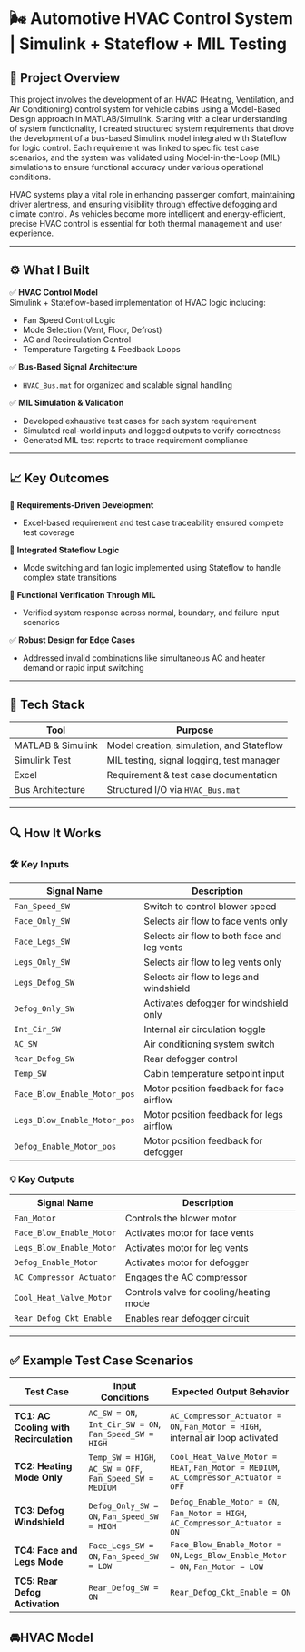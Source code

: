  # 🌬️ Automotive HVAC Control System | Simulink + Stateflow + MIL Testing

## 📌 Project Overview  
This project involves the development of an HVAC (Heating, Ventilation, and Air Conditioning) control system for vehicle cabins using a Model-Based Design approach in MATLAB/Simulink. Starting with a clear understanding of system functionality, I created structured system requirements that drove the development of a bus-based Simulink model integrated with Stateflow for logic control. Each requirement was linked to specific test case scenarios, and the system was validated using Model-in-the-Loop (MIL) simulations to ensure functional accuracy under various operational conditions.

HVAC systems play a vital role in enhancing passenger comfort, maintaining driver alertness, and ensuring visibility through effective defogging and climate control. As vehicles become more intelligent and energy-efficient, precise HVAC control is essential for both thermal management and user experience.

---

## ⚙️ What I Built  

✅ **HVAC Control Model**  
Simulink + Stateflow-based implementation of HVAC logic including:
- Fan Speed Control Logic  
- Mode Selection (Vent, Floor, Defrost)  
- AC and Recirculation Control  
- Temperature Targeting & Feedback Loops  

✅ **Bus-Based Signal Architecture**  
- `HVAC_Bus.mat` for organized and scalable signal handling  

✅ **MIL Simulation & Validation**  
- Developed exhaustive test cases for each system requirement  
- Simulated real-world inputs and logged outputs to verify correctness  
- Generated MIL test reports to trace requirement compliance  

---

## 📈 Key Outcomes  

🧪 **Requirements-Driven Development**  
- Excel-based requirement and test case traceability ensured complete test coverage  

🧠 **Integrated Stateflow Logic**  
- Mode switching and fan logic implemented using Stateflow to handle complex state transitions  

🚗 **Functional Verification Through MIL**  
- Verified system response across normal, boundary, and failure input scenarios  

✅ **Robust Design for Edge Cases**  
- Addressed invalid combinations like simultaneous AC and heater demand or rapid input switching  

---

## 🧠 Tech Stack  
| Tool              | Purpose                                      |
|-------------------|-----------------------------------------------|
| MATLAB & Simulink | Model creation, simulation, and Stateflow     |
| Simulink Test     | MIL testing, signal logging, test manager     |
| Excel             | Requirement & test case documentation         |
| Bus Architecture  | Structured I/O via `HVAC_Bus.mat`             |

---

## 🔍 How It Works  

### 🛠️ Key Inputs  
| Signal Name                       | Description                                  |
|----------------------------------|----------------------------------------------|
| `Fan_Speed_SW`                   | Switch to control blower speed               |
| `Face_Only_SW`                   | Selects air flow to face vents only          |
| `Face_Legs_SW`                   | Selects air flow to both face and leg vents  |
| `Legs_Only_SW`                   | Selects air flow to leg vents only           |
| `Legs_Defog_SW`                  | Selects air flow to legs and windshield      |
| `Defog_Only_SW`                  | Activates defogger for windshield only       |
| `Int_Cir_SW`                     | Internal air circulation toggle              |
| `AC_SW`                          | Air conditioning system switch               |
| `Rear_Defog_SW`                  | Rear defogger control                        |
| `Temp_SW`                        | Cabin temperature setpoint input             |
| `Face_Blow_Enable_Motor_pos`     | Motor position feedback for face airflow     |
| `Legs_Blow_Enable_Motor_pos`     | Motor position feedback for legs airflow     |
| `Defog_Enable_Motor_pos`         | Motor position feedback for defogger         |

### 💡 Key Outputs  
| Signal Name                      | Description                                        |
|----------------------------------|----------------------------------------------------|
| `Fan_Motor`                      | Controls the blower motor                         |
| `Face_Blow_Enable_Motor`        | Activates motor for face vents                    |
| `Legs_Blow_Enable_Motor`        | Activates motor for leg vents                     |
| `Defog_Enable_Motor`            | Activates motor for defogger                      |
| `AC_Compressor_Actuator`        | Engages the AC compressor                         |
| `Cool_Heat_Valve_Motor`         | Controls valve for cooling/heating mode           |
| `Rear_Defog_Ckt_Enable`         | Enables rear defogger circuit                     |

---

## ✅ Example Test Case Scenarios  

| Test Case                        | Input Conditions                                                              | Expected Output Behavior                                                                 |
|----------------------------------|--------------------------------------------------------------------------------|------------------------------------------------------------------------------------------|
| **TC1: AC Cooling with Recirculation** | `AC_SW = ON`, `Int_Cir_SW = ON`, `Fan_Speed_SW = HIGH`                     | `AC_Compressor_Actuator = ON`, `Fan_Motor = HIGH`, internal air loop activated           |
| **TC2: Heating Mode Only**          | `Temp_SW = HIGH`, `AC_SW = OFF`, `Fan_Speed_SW = MEDIUM`                   | `Cool_Heat_Valve_Motor = HEAT`, `Fan_Motor = MEDIUM`, `AC_Compressor_Actuator = OFF`     |
| **TC3: Defog Windshield**           | `Defog_Only_SW = ON`, `Fan_Speed_SW = HIGH`                                | `Defog_Enable_Motor = ON`, `Fan_Motor = HIGH`, `AC_Compressor_Actuator = ON`             |
| **TC4: Face and Legs Mode**         | `Face_Legs_SW = ON`, `Fan_Speed_SW = LOW`                                  | `Face_Blow_Enable_Motor = ON`, `Legs_Blow_Enable_Motor = ON`, `Fan_Motor = LOW`          |
| **TC5: Rear Defog Activation**      | `Rear_Defog_SW = ON`                                                        | `Rear_Defog_Ckt_Enable = ON`                                                             |



## 🚘HVAC Model




